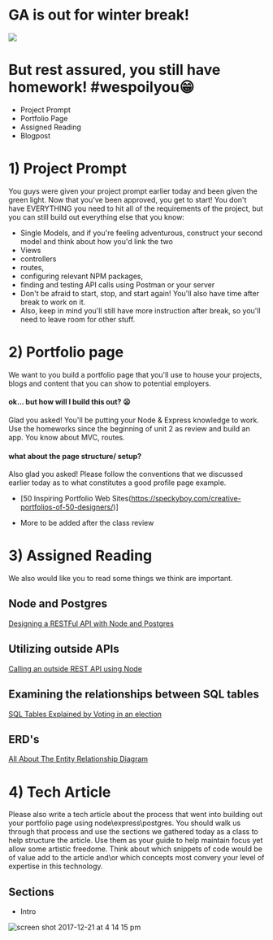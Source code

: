 # GA is out for winter break!

![](https://media.giphy.com/media/3o84sHZ1291qLdjhGU/giphy.gif)

# But rest assured, you still have homework! #wespoilyou:grin:

-  Project Prompt
-  Portfolio Page
-  Assigned Reading
-  Blogpost


# 1) Project Prompt
You guys were given your project prompt earlier today and been given the green light.  Now that you've been approved, you get to start! You don't have EVERYTHING you need to hit all of the requirements of the project, but you can still build out everything else that you know: 
  - Single Models, and if you're feeling adventurous, construct your second model and think about how you'd link the two 
  - Views 
  - controllers 
  - routes, 
  - configuring relevant NPM packages, 
  - finding and testing API calls using Postman or your server
- Don't be afraid to start, stop, and start again! You'll also have time after break to work on it.
- Also, keep in mind you'll still have more instruction after break, so you'll need to leave room for other stuff.
# 2) Portfolio page 
We want to you build a portfolio page that you'll use to house your projects, blogs and content that you can show to potential employers.

#### ok... but how will I build this out? :frowning:
Glad you asked! You'll be putting your Node & Express knowledge to work. Use the homeworks since the beginning of unit 2 as review and build an app. You know about MVC, routes.

#### what about the page structure/ setup?
Also glad you asked! Please follow the conventions that we discussed earlier today as to what constitutes a good profile page example. 

- [50 Inspiring Portfolio Web Sites(https://speckyboy.com/creative-portfolios-of-50-designers/)]

- More to be added after the class review


# 3) Assigned Reading 

We also would like you to read some things we think are important.  

## Node and Postgres
[Designing a RESTFul API with Node and Postgres](http://mherman.org/blog/2016/03/13/designing-a-restful-api-with-node-and-postgres/#.WjyIWFQ-fR0)

## Utilizing outside APIs
[Calling an outside REST API using Node](https://www.rapiddg.com/blog/calling-rest-api-nodejs-script)

## Examining the relationships between SQL tables 
[SQL Tables Explained by Voting in an election](https://medium.freecodecamp.org/sql-tables-explained-by-voting-in-the-infamous-2016-election-de638dd9db7)

## ERD's
[All About The Entity Relationship Diagram](https://www.smartdraw.com/entity-relationship-diagram/)


### 

# 4) Tech Article

Please also write a tech article about the process that went into building out your portfolio page using node\express\postgres. You should walk us through that process and use the sections we gathered today as a class to help structure the article. Use them as your guide to help maintain focus yet allow some artistic freedome.  Think about which snippets of code would be of value add to the article and\or which concepts most convery your level of expertise in this technology. 

## Sections

- Intro


![screen shot 2017-12-21 at 4 14 15 pm](https://git.generalassemb.ly/storage/user/8723/files/0a739cec-e66a-11e7-9e2d-a97e84b706d4)



